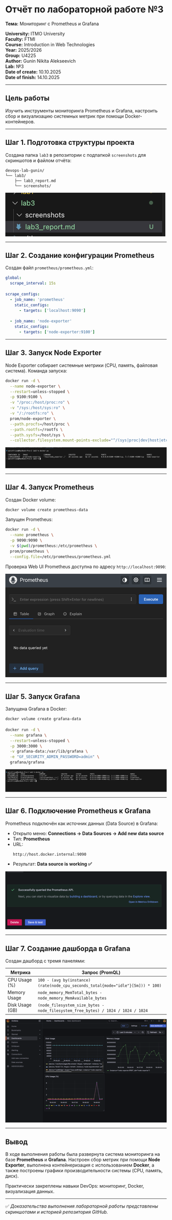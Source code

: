 # Отчёт по лабораторной работе №3
**Тема:** Мониторинг с Prometheus и Grafana

**University:** ITMO University  
**Faculty:** FTMI  
**Course:** Introduction in Web Technologies  
**Year:** 2025/2026  
**Group:** U4225  
**Author:** Gunin Nikita Alekseevich  
**Lab:** №3  
**Date of create:** 10.10.2025  
**Date of finish:** 14.10.2025  

---

## Цель работы
Изучить инструменты мониторинга Prometheus и Grafana, настроить сбор и визуализацию системных метрик при помощи Docker-контейнеров.

---

## Шаг 1. Подготовка структуры проекта

Создана папка `lab3` в репозитории с подпапкой `screenshots` для скриншотов и файлом отчёта:

```
devops-lab-gunin/
└── lab3/
    ├── lab3_report.md
    └── screenshots/
```

![project_structure](screenshots/project_structure.png)

---

## Шаг 2. Создание конфигурации Prometheus

Создан файл `prometheus/prometheus.yml`:

```yaml
global:
  scrape_interval: 15s

scrape_configs:
  - job_name: 'prometheus'
    static_configs:
      - targets: ['localhost:9090']

  - job_name: 'node-exporter'
    static_configs:
      - targets: ['node-exporter:9100']
```

---

## Шаг 3. Запуск Node Exporter

Node Exporter собирает системные метрики (CPU, память, файловая система). Команда запуска:

```bash
docker run -d \
  --name node-exporter \
  --restart=unless-stopped \
  -p 9100:9100 \
  -v "/proc:/host/proc:ro" \
  -v "/sys:/host/sys:ro" \
  -v "/:/rootfs:ro" \
  prom/node-exporter \
  --path.procfs=/host/proc \
  --path.rootfs=/rootfs \
  --path.sysfs=/host/sys \
  --collector.filesystem.mount-points-exclude="^/(sys|proc|dev|host|etc)($$|/)"
```

![node_exporter_running](screenshots/node_exporter_running.png)

---

## Шаг 4. Запуск Prometheus

Создан Docker volume:

```bash
docker volume create prometheus-data
```

Запущен Prometheus:

```bash
docker run -d \
  --name prometheus \
  -p 9090:9090 \
  -v $(pwd)/prometheus:/etc/prometheus \
  prom/prometheus \
  --config.file=/etc/prometheus/prometheus.yml
```

Проверка Web UI Prometheus доступна по адресу `http://localhost:9090`:

![prometheus_ui](screenshots/prometheus.png)

---

## Шаг 5. Запуск Grafana

Запущена Grafana в Docker:

```bash
docker volume create grafana-data

docker run -d \
  --name grafana \
  --restart=unless-stopped \
  -p 3000:3000 \
  -v grafana-data:/var/lib/grafana \
  -e "GF_SECURITY_ADMIN_PASSWORD=admin" \
  grafana/grafana
```

![grafana_running](screenshots/grafana_running.png)

---

## Шаг 6. Подключение Prometheus к Grafana

Prometheus подключён как источник данных (Data Source) в Grafana:

- Открыто меню: **Connections → Data Sources → Add new data source**
- Тип: **Prometheus**
- URL:
  ```
  http://host.docker.internal:9090
  ```
- Результат: **Data source is working ✅**

![grafana_prometheus_connected](screenshots/grafana_prometheus_connected.png)

---

## Шаг 7. Создание дашборда в Grafana

Создан дашборд с тремя панелями:

| Метрика | Запрос (PromQL) |
|---------|------------------|
| CPU Usage (%) | `100 - (avg by(instance) (rate(node_cpu_seconds_total{mode="idle"}[5m])) * 100)` |
| Memory Usage | `node_memory_MemTotal_bytes - node_memory_MemAvailable_bytes` |
| Disk Usage (GB) | `(node_filesystem_size_bytes - node_filesystem_free_bytes) / 1024 / 1024 / 1024` |

![grafana_dashboard_full](screenshots/grafana_dashboard_full.png)

---

## Вывод

В ходе выполнения работы была развернута система мониторинга на базе **Prometheus** и **Grafana**. Настроен сбор метрик при помощи **Node Exporter**, выполнена контейнеризация с использованием **Docker**, а также построены графики производительности системы (CPU, память, диск).

Практически закреплены навыки DevOps: мониторинг, Docker, визуализация данных.

---

✅ *Доказательства выполнения лабораторной работы представлены скриншотами и историей репозитория GitHub.*